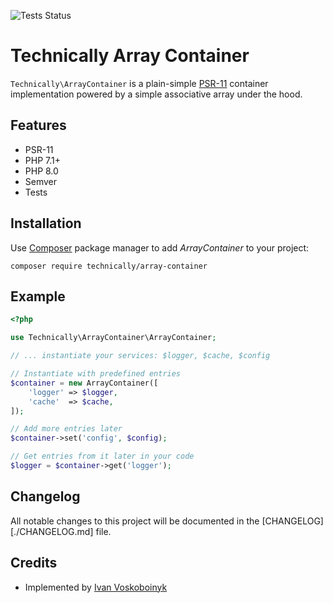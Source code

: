 ![Tests Status][badge]

# Technically Array Container

`Technically\ArrayContainer` is a plain-simple [PSR-11][1] container implementation 
powered by a simple associative array under the hood.

## Features

- PSR-11
- PHP 7.1+
- PHP 8.0
- Semver
- Tests

## Installation

Use [Composer][2] package manager to add *ArrayContainer* to your project:

```
composer require technically/array-container
```

## Example

```php
<?php

use Technically\ArrayContainer\ArrayContainer;

// ... instantiate your services: $logger, $cache, $config

// Instantiate with predefined entries
$container = new ArrayContainer([
    'logger' => $logger,
    'cache'  => $cache,
]);

// Add more entries later
$container->set('config', $config);

// Get entries from it later in your code
$logger = $container->get('logger');
```

## Changelog

All notable changes to this project will be documented in the [CHANGELOG][./CHANGELOG.md] file.


## Credits

- Implemented by [Ivan Voskoboinyk][3]


[1]: https://www.php-fig.org/psr/psr-11/
[2]: https://getcomposer.org/
[3]: https://github.com/e1himself?utm_source=web&utm_medium=github&utm_campaign=technically/array-container
[badge]: https://github.com/technically-php/array-container/actions/workflows/test.yml/badge.svg
